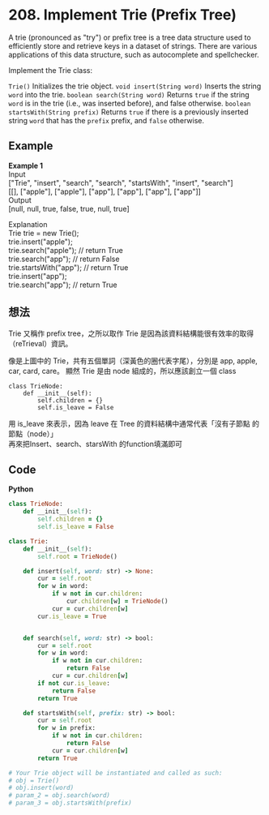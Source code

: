 # 208. Implement Trie (Prefix Tree)
A trie (pronounced as "try") or prefix tree is a tree data structure used to efficiently store and retrieve keys in a dataset of strings. There are various applications of this data structure, such as autocomplete and spellchecker.

Implement the Trie class:

`Trie()` Initializes the trie object.
`void insert(String word)` Inserts the string `word` into the trie.
`boolean search(String word)` Returns `true` if the string `word` is in the trie (i.e., was inserted before), and false otherwise.
`boolean startsWith(String prefix)` Returns `true` if there is a previously inserted string `word` that has the `prefix` prefix, and `false` otherwise.
 
## Example
**Example 1**  
Input  
["Trie", "insert", "search", "search", "startsWith", "insert", "search"]  
[[], ["apple"], ["apple"], ["app"], ["app"], ["app"], ["app"]]  
Output  
[null, null, true, false, true, null, true]  
  
Explanation  
Trie trie = new Trie();  
trie.insert("apple");  
trie.search("apple");   // return True  
trie.search("app");     // return False  
trie.startsWith("app"); // return True  
trie.insert("app");  
trie.search("app");     // return True  

## 想法
Trie 又稱作 prefix tree，之所以取作 Trie 是因為該資料結構能很有效率的取得（reTrieval）資訊。  

像是上圖中的 Trie，共有五個單詞（深黃色的圈代表字尾），分別是 app, apple, car, card, care。
顯然 Trie 是由 node 組成的，所以應該創立一個 class
```
class TrieNode:
    def __init__(self):
        self.children = {}
        self.is_leave = False
```
用 is_leave 來表示，因為 leave 在 Tree 的資料結構中通常代表「沒有子節點 的 節點（node）」  
再來把Insert、search、starsWith 的function填滿即可

## Code
**Python**
```ruby
class TrieNode:
    def __init__(self):
        self.children = {}
        self.is_leave = False

class Trie:
    def __init__(self):
        self.root = TrieNode()

    def insert(self, word: str) -> None:
        cur = self.root
        for w in word:
            if w not in cur.children:
                cur.children[w] = TrieNode()
            cur = cur.children[w]
        cur.is_leave = True


    def search(self, word: str) -> bool:
        cur = self.root
        for w in word:
            if w not in cur.children:
                return False
            cur = cur.children[w]
        if not cur.is_leave:
            return False
        return True

    def startsWith(self, prefix: str) -> bool:
        cur = self.root
        for w in prefix:
            if w not in cur.children:
                return False
            cur = cur.children[w]
        return True

# Your Trie object will be instantiated and called as such:
# obj = Trie()
# obj.insert(word)
# param_2 = obj.search(word)
# param_3 = obj.startsWith(prefix)
```
